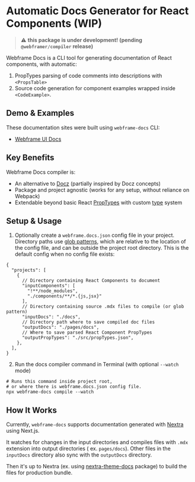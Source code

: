 # Automatic Docs Generator for React Components (WIP)

> :warning: **this package is under development! (pending `@webframer/compiler` release)**

Webframe Docs is a CLI tool for generating documentation of React components, with automatic:

1. PropTypes parsing of code comments into descriptions with `<PropsTable>`
2. Source code generation for component examples wrapped inside `<CodeExample>`.

## Demo & Examples

These documentation sites were built using `webframe-docs` CLI:

- [Webframe UI Docs](https://webframe.app/docs/ui)

## Key Benefits

Webframe Docs compiler is:

- An alternative to [Docz](https://github.com/doczjs/docz) (partially inspired by Docz concepts)
- Package and project agnostic (works for any setup, without reliance on Webpack)
- Extendable beyond basic React [PropTypes](https://www.npmjs.com/package/prop-types) with
  custom [type](https://github.com/webframer/ui/blob/main/types.js) system

## Setup & Usage

1. Optionally create a `webframe.docs.json` config file in your project.
   Directory paths use [glob patterns](https://www.npmjs.com/package/fast-glob),
   which are relative to the location of the config file,
   and can be outside the project root directory.
   This is the default config when no config file exists:

```json5
{
  "projects": [
    {
      // Directory containing React Components to document
      "inputComponents": [
        "!**/node_modules",
        "./components/**/*.{js,jsx}"
      ],
      // Directory containing source .mdx files to compile (or glob pattern)
      "inputDocs": "./docs",
      // Directory path where to save compiled doc files
      "outputDocs": "./pages/docs",
      // Where to save parsed React Component PropTypes
      "outputPropTypes": "./src/propTypes.json",
    },
  ],
}
```

2. Run the docs compiler command in Terminal (with optional `--watch` mode)

```shell
# Runs this command inside project root, 
# or where there is webframe.docs.json config file.
npx webframe-docs compile --watch
```

## How It Works

Currently, `webframe-docs` supports documentation generated with [Nextra](https://nextra.site/) using Next.js.

It watches for changes in the input directories and compiles files with `.mdx` extension into output directories (
ex. `pages/docs`). Other files in the `inputDocs` directory also sync with the `outputDocs` directory.

Then it's up to Nextra (ex. using [nextra-theme-docs](https://www.npmjs.com/package/nextra-theme-docs) package) to build
the files for production bundle.


